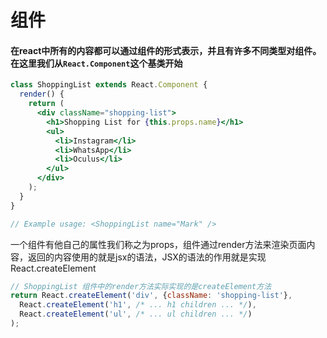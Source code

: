 # 组件

#### 在react中所有的内容都可以通过组件的形式表示，并且有许多不同类型对组件。在这里我们从`React.Component`这个基类开始

```jsx
class ShoppingList extends React.Component {
  render() {
    return (
      <div className="shopping-list">
        <h1>Shopping List for {this.props.name}</h1>
        <ul>
          <li>Instagram</li>
          <li>WhatsApp</li>
          <li>Oculus</li>
        </ul>
      </div>
    );
  }
}

// Example usage: <ShoppingList name="Mark" />
```
一个组件有他自己的属性我们称之为props，组件通过render方法来渲染页面内容，返回的内容使用的就是jsx的语法，JSX的语法的作用就是实现React.createElement

```jsx
// ShoppingList 组件中的render方法实际实现的是createElement方法
return React.createElement('div', {className: 'shopping-list'},
  React.createElement('h1', /* ... h1 children ... */),
  React.createElement('ul', /* ... ul children ... */)
);
```